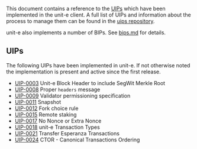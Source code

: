 This document contains a reference to the [UIPs](#uips) which have been
implemented in the unit-e client. A full list of UIPs and information about the
process to manage them can be found in the [uips
repository](https://github.com/dtr-org/uips).

unit-e also implements a number of BIPs. See [bips.md](bips.md) for details.

## UIPs

The following UIPs have been implemented in unit-e. If not otherwise noted the
implementation is present and active since the first release.

* [UIP-0003](https://github.com/dtr-org/uips/blob/master/UIP-0003.md) Unit-e
  Block Header to include SegWit Merkle Root
* [UIP-0008](https://github.com/dtr-org/uips/blob/master/UIP-0008.md) Proper
  `headers` message
* [UIP-0009](https://github.com/dtr-org/uips/blob/master/UIP-0009.md) Validator
  permissioning specification
* [UIP-0011](https://github.com/dtr-org/uips/blob/master/UIP-0011.md) Snapshot
* [UIP-0012](https://github.com/dtr-org/uips/blob/master/UIP-0012.md) Fork
  choice rule
* [UIP-0015](https://github.com/dtr-org/uips/blob/master/UIP-0015.md) Remote
  staking
* [UIP-0017](https://github.com/dtr-org/uips/blob/master/UIP-0017.md) No Nonce
  or Extra Nonce
* [UIP-0018](https://github.com/dtr-org/uips/blob/master/UIP-0018.md) unit-e
  Transaction Types
* [UIP-0021](https://github.com/dtr-org/uips/blob/master/UIP-0021.md) Transfer
  Esperanza Transactions
* [UIP-0024](https://github.com/dtr-org/uips/blob/master/UIP-0024.md) CTOR -
  Canonical Transactions Ordering
